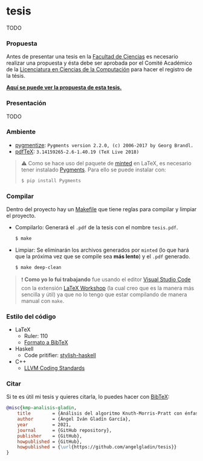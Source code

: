 # tesis

TODO


### Propuesta

Antes de presentar una tesis en la [Facultad de Ciencias](http://www.fciencias.unam.mx/) es 
necesario realizar una propuesta y ésta debe ser aprobada por el Comité Académico de la 
[Licenciatura en Ciencias de la Computación](http://www.fciencias.unam.mx/licenciatura/resumen/104) 
para hacer el registro de la tésis.

[**Aquí se puede ver la propuesta de esta tesis.**](propuesta/propuesta-tesis.pdf)


### Presentación

TODO


### Ambiente

* [pygmentize](https://pygments.org/): `Pygments version 2.2.0, (c) 2006-2017 by Georg Brandl.`
* [pdfTeX](https://www.latex-project.org/get/): `3.14159265-2.6-1.40.19 (TeX Live 2018)`

> :warning: Como se hace uso del paquete de 
> [minted](https://www.overleaf.com/learn/latex/Code_Highlighting_with_minted) en LaTeX, es
> necesario tener instalado [Pygments](https://pygments.org/). Para ello se puede instalar con:
> ```bash
> $ pip install Pygments
> ```


### Compilar

Dentro del proyecto hay un [Makefile](https://www.gnu.org/software/make/manual/make.html) que tiene 
reglas para compilar y limpiar el proyecto.

* Compilarlo: Generará el `.pdf` de la tesis con el nombre `tesis.pdf`.
    ```bash
    $ make
    ```

* Limpiar: Se eliminarán los archivos generados por `minted` (lo que hará que la próxima vez que 
  se compile sea **más lento**) y el `.pdf` generado.
    ```bash
    $ make deep-clean
    ```

> :exclamation: **Como yo lo fui trabajando** fue usando el editor 
> [Visual Studio Code](https://code.visualstudio.com/) con la extensión 
> [LaTeX Workshop](https://marketplace.visualstudio.com/items?itemName=James-Yu.latex-workshop) 
> (la cual creo que es la manera más sencilla y útil) ya que no lo tengo que estar compilando de 
> manera manual con `make`.

### Estilo del código

* LaTeX
    * Ruler: 110
    * [Formato a BibTeX](https://flamingtempura.github.io/bibtex-tidy/)
* Haskell
    * Code pritifier: [stylish-haskell](https://github.com/haskell/stylish-haskell)
* C++
    * [LLVM Coding Standards](https://llvm.org/docs/CodingStandards.html)


### Citar

Si te es útil mi tesis y quieres citarla, lo puedes hacer con 
[BibTeX](https://www.overleaf.com/learn/latex/bibliography_management_with_bibtex):

```bibtex
@misc{kmp-analisis-gladin,
	title        = {Análisis del algoritmo Knuth-Morris-Pratt con énfasis en la programación funcional},
	author       = {Ángel Iván Gladín García},
	year         = 2021,
	journal      = {GitHub repository},
	publisher    = {GitHub},
	howpublished = {GitHub},
	howpublished = {\url{https://github.com/angelgladin/tesis}}
}
```
